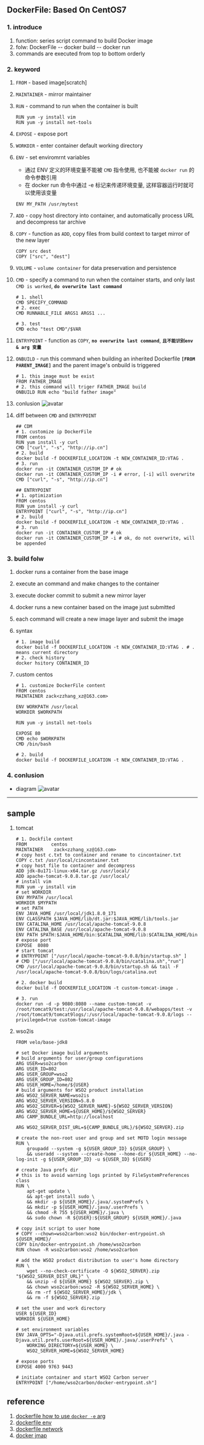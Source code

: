 ## DockerFile: Based On CentOS7

### 1. introduce

1. function: series script command to build Docker image
2. folw: DockerFile -- docker build -- docker run
3. commands are executed from top to bottom orderly

### 2. keyword

1. `FROM` - based image[scratch]
2. `MAINTAINER` - mirror maintainer
3. `RUN` - command to run when the container is built

   ```shell
   RUN yum -y install vim
   RUN yum -y install net-tools
   ```

4. `EXPOSE` - expose port
5. `WORKDIR` - enter container default working directory
6. `ENV` - set enviromrnt variables

   - 通过 ENV 定义的环境变量不能被 `CMD` 指令使用, 也不能被 `docker run` 的命令参数引用
   - 在 docker run 命令中通过 -e 标记来传递环境变量, 这样容器运行时就可以使用该变量

   ```shell
   ENV MY_PATH /usr/mytest
   ```

7. `ADD` - copy host directory into container, and automatically process URL and decompress tar archive
8. `COPY` - function as `ADD`, copy files from build context to target mirror of the new layer

   ```shell
   COPY src dest
   COPY ["src", "dest"]
   ```

9. `VOLUME` - `volume container` for data preservation and persistence
10. `CMD` - specify a command to run when the container starts, and only last `CMD is worked`, **`do overwrite last command`**

    ```shell
    # 1. shell
    CMD SPECIFY_COMMAND
    # 2. exec
    CMD RUNNABLE_FILE ARGS1 ARGS1 ...

    # 3. test
    CMD echo "test CMD"/$VAR
    ```

11. `ENTRYPOINT` - function as `COPY`, **`no overwrite last command`**, **`且不能识别env & arg 变量`**
12. `ONBUILD` - run this command when building an inherited Dockerfile **`[FROM PARENT_IMAGE]`** and the parent image's onbuild is triggered

    ```shell
    # 1. this image must be exist
    FROM FATHER_IMAGE
    # 2. this command will triger FATHER_IMAGE build
    ONBUILD RUN echo "build father image"
    ```

13. conlusion
    ![avatar](/static/image/container/docker-file.png)

14. diff between `CMD` and `ENTRYPOINT`

    ```shell
    ## CDM
    # 1. customize ip DockerFile
    FROM centos
    RUN yum install -y curl
    CMD ["curl", "-s", "http://ip.cn"]
    # 2. build
    docker build -f DOCKERFILE_LOCATION -t NEW_CONTAINER_ID:VTAG .
    # 3. run
    docker run -it CONTAINER_CUSTOM_IP # ok
    docker run -it CONTAINER_CUSTOM_IP -i # error, [-i] will overwrite CMD ["curl", "-s", "http://ip.cn"]

    ## ENTRYPOINT
    # 1. optimization
    FROM centos
    RUN yum install -y curl
    ENTRYPOINT ["curl", "-s", "http://ip.cn"]
    # 2. build
    docker build -f DOCKERFILE_LOCATION -t NEW_CONTAINER_ID:VTAG .
    # 3. run
    docker run -it CONTAINER_CUSTOM_IP # ok
    docker run -it CONTAINER_CUSTOM_IP -i # ok, do not overwrite, will be appended
    ```

### 3. build folw

1. docker runs a container from the base image
2. execute an command and make changes to the container
3. execute docker commit to submit a new mirror layer
4. docker runs a new container based on the image just submitted
5. each command will create a new image layer and submit the image

6. syntax

   ```shell
   # 1. image build
   docker build -f DOCKERFILE_LOCATION -t NEW_CONTAINER_ID:VTAG . # . means current directory
   # 2. check history
   docker hsitory CONTAINER_ID
   ```

7. custom centos

   ```shell
   # 1. customize DockerFile content
   FROM centos
   MAINTAINER zack<zzhang_xz@163.com>

   ENV WORKPATH /usr/local
   WORKDIR $WORKPATH

   RUN yum -y install net-tools

   EXPOSE 80
   CMD echo $WORKPATH
   CMD /bin/bash

   # 2. build
   docker build -f DOCKERFILE_LOCATION -t NEW_CONTAINER_ID:VTAG .
   ```

### 4. conlusion

- diagram
  ![avatar](/static/image/container/docker-build.png)

---

## sample

1. tomcat

   ```shell
   # 1. Dockfile content
   FROM         centos
   MAINTAINER    zack<zzhang_xz@163.com>
   # copy host c.txt to container and rename to cincontainer.txt
   COPY c.txt /usr/local/cincontainer.txt
   # copy host file to container and decompress
   ADD jdk-8u171-linux-x64.tar.gz /usr/local/
   ADD apache-tomcat-9.0.8.tar.gz /usr/local/
   # install vim
   RUN yum -y install vim
   # set WORKDIR
   ENV MYPATH /usr/local
   WORKDIR $MYPATH
   # set PATH
   ENV JAVA_HOME /usr/local/jdk1.8.0_171
   ENV CLASSPATH $JAVA_HOME/lib/dt.jar:$JAVA_HOME/lib/tools.jar
   ENV CATALINA_HOME /usr/local/apache-tomcat-9.0.8
   ENV CATALINA_BASE /usr/local/apache-tomcat-9.0.8
   ENV PATH $PATH:$JAVA_HOME/bin:$CATALINA_HOME/lib:$CATALINA_HOME/bin
   # expose port
   EXPOSE  8080
   # start tomcat
   # ENTRYPOINT ["/usr/local/apache-tomcat-9.0.8/bin/startup.sh" ]
   # CMD ["/usr/local/apache-tomcat-9.0.8/bin/catalina.sh","run"]
   CMD /usr/local/apache-tomcat-9.0.8/bin/startup.sh && tail -F /usr/local/apache-tomcat-9.0.8/bin/logs/catalina.out

   # 2. docker build
   docker build -f DOCKERFILE_LOCATION -t custom-tomcat-image .

   # 3. run
   docker run -d -p 9080:8080 --name custom-tomcat -v /root/tomcat9/test:/usr/local/apache-tomcat-9.0.8/webapps/test -v /root/tomcat9/tomcat9logs/:/usr/local/apache-tomcat-9.0.8/logs --privileged=true custom-tomcat-image
   ```

2. wso2is

   ```shell
   FROM velo/base-jdk8

   # set Docker image build arguments
   # build arguments for user/group configurations
   ARG USER=wso2carbon
   ARG USER_ID=802
   ARG USER_GROUP=wso2
   ARG USER_GROUP_ID=802
   ARG USER_HOME=/home/${USER}
   # build arguments for WSO2 product installation
   ARG WSO2_SERVER_NAME=wso2is
   ARG WSO2_SERVER_VERSION=5.8.0
   ARG WSO2_SERVER=${WSO2_SERVER_NAME}-${WSO2_SERVER_VERSION}
   ARG WSO2_SERVER_HOME=${USER_HOME}/${WSO2_SERVER}
   ARG CAMP_BUNDLE_URL=http://localhost

   ARG WSO2_SERVER_DIST_URL=${CAMP_BUNDLE_URL}/${WSO2_SERVER}.zip

   # create the non-root user and group and set MOTD login message
   RUN \
       groupadd --system -g ${USER_GROUP_ID} ${USER_GROUP} \
       && useradd --system --create-home --home-dir ${USER_HOME} --no-log-init -g ${USER_GROUP_ID} -u ${USER_ID} ${USER}

   # create Java prefs dir
   # this is to avoid warning logs printed by FileSystemPreferences class
   RUN \
       apt-get update \
       && apt-get install sudo \
       && mkdir -p ${USER_HOME}/.java/.systemPrefs \
       && mkdir -p ${USER_HOME}/.java/.userPrefs \
       && chmod -R 755 ${USER_HOME}/.java \
       && sudo chown -R ${USER}:${USER_GROUP} ${USER_HOME}/.java

   # copy init script to user home
   # COPY --chown=wso2carbon:wso2 bin/docker-entrypoint.sh ${USER_HOME}/
   COPY bin/docker-entrypoint.sh /home/wso2carbon
   RUN chown -R wso2carbon:wso2 /home/wso2carbon

   # add the WSO2 product distribution to user's home directory
   RUN \
       wget --no-check-certificate -O ${WSO2_SERVER}.zip "${WSO2_SERVER_DIST_URL}" \
       && unzip -d ${USER_HOME} ${WSO2_SERVER}.zip \
       && chown wso2carbon:wso2 -R ${WSO2_SERVER_HOME} \
       && rm -rf ${WSO2_SERVER_HOME}/jdk \
       && rm -f ${WSO2_SERVER}.zip

   # set the user and work directory
   USER ${USER_ID}
   WORKDIR ${USER_HOME}

   # set environment variables
   ENV JAVA_OPTS="-Djava.util.prefs.systemRoot=${USER_HOME}/.java -Djava.util.prefs.userRoot=${USER_HOME}/.java/.userPrefs" \
       WORKING_DIRECTORY=${USER_HOME} \
       WSO2_SERVER_HOME=${WSO2_SERVER_HOME}

   # expose ports
   EXPOSE 4000 9763 9443

   # initiate container and start WSO2 Carbon server
   ENTRYPOINT ["/home/wso2carbon/docker-entrypoint.sh"]
   ```

## reference

1. [dockerfile how to use `docker -e` arg](https://segmentfault.com/a/1190000007271728)
2. [dockerfile env](https://www.cnblogs.com/Json1208/p/8974978.html)
3. [dockerfile network](https://blog.csdn.net/qq_41822345/article/details/107123141)
4. [docker jmap](https://www.cnblogs.com/qmfsun/p/10858473.html)

